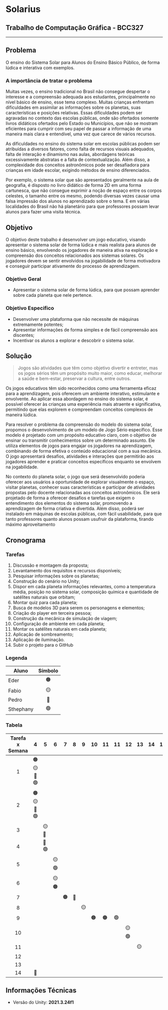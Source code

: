 # Solarius
## Trabalho de Computação Gráfica - BCC327
---
## Problema
O ensino do Sistema Solar para Alunos do Ensino Básico Público, de forma lúdica e interativa com exemplos. 

### A importância de tratar o problema

Muitas vezes, o ensino tradicional no Brasil não consegue despertar o interesse e a compreensão adequada aos estudantes, principalmente no nível básico de ensino, esse tema complexo. Muitas crianças enfrentam dificuldades em assimilar as informações sobre os planetas, suas características e posições relativas. Essas dificuldades podem ser agravadas no contexto das escolas públicas, onde são ofertados somente livros didáticos ofertados pelo Estado ou Municípios, que não se mostram eficientes para cumprir com seu papel de passar a informação de uma maneira mais clara e entendível, uma vez que carece de vários recursos.

As dificuldades no ensino do sistema solar em escolas públicas podem ser atribuídas a diversos fatores, como falta de recursos visuais adequados, falta de interação e dinamismo nas aulas, abordagens teóricas excessivamente abstratas e a falta de contextualização. Além disso, a complexidade dos conceitos astronômicos pode ser desafiadora para crianças em idade escolar, exigindo métodos de ensino diferenciados.

Por exemplo, o sistema solar que são apresentados geralmente na aula de geografia, é disposto no livro didático de forma 2D em uma forma cartunesca, que não consegue exprimir a noção de espaço entre os corpos celestes, o tamanho entre os mesmo, podendo diversas vezes causar uma falsa impressão dos alunos no aprendizado sobre o tema.
E em várias localidades do Brasil não há planetário para que professores possam levar alunos para fazer uma visita técnica.

## Objetivo

O objetivo deste trabalho é desenvolver um jogo educativo, visando apresentar o sistema solar de forma lúdica e mais realista para alunos de ensino básico, envolvendo os jogadores de maneira ativa na exploração e compreensão dos conceitos relacionados aos sistemas solares. Os jogadores devem se sentir envolvidos na jogabilidade de forma motivadora e conseguir participar ativamente do processo de aprendizagem.

 ### Objetivo Geral

- Apresentar o sistema solar de forma lúdica, para que possam aprender sobre cada planeta que nele pertence.

 ### Objetivo Especifico

- Desenvolver uma plataforma que não necessite de máquinas extremamente potentes;
- Apresentar informações de forma simples e de fácil compreensão aos discentes;
- Incentivar os alunos a explorar e descobrir o sistema solar.

## Solução
 > Jogos são atividades que têm como objetivo divertir e entreter, mas os jogos sérios têm um propósito muito maior, como educar, melhorar a saúde e bem-estar, preservar a cultura, entre outros.

Os jogos educativos têm sido reconhecidos como uma ferramenta eficaz para a aprendizagem, pois oferecem um ambiente interativo, estimulante e envolvente. Ao aplicar essa abordagem no ensino do sistema solar, é possível oferecer às crianças uma experiência mais atraente e significativa, permitindo que elas explorem e compreendam conceitos complexos de maneira lúdica.

Para resolver o problema da compreensão do modelo do sistema solar, propomos o desenvolvimento de um modelo de Jogo Sério específico. Esse modelo é projetado com um propósito educativo claro, com o objetivo de ensinar ou transmitir conhecimentos sobre um determinado assunto. Ele utiliza elementos de jogos para engajar os jogadores na aprendizagem, combinando de forma efetiva o conteúdo educacional com a sua mecânica. O jogo apresentará desafios, atividades e interações que permitirão aos jogadores aprender e praticar conceitos específicos enquanto se envolvem na jogabilidade.

No contexto do planeta solar, o jogo que será desenvolvido poderia oferecer aos usuários a oportunidade de explorar visualmente o espaço, visitar planetas, conhecer suas características e participar de atividades propostas pelo docente relacionadas aos conceitos astronômicos. Ele será projetado de forma a oferecer desafios e tarefas que exigem o entendimento dos elementos do sistema solar, promovendo a aprendizagem de forma criativa e divertida. Além disso, poderá ser instalado em máquinas de escolas públicas, com fácil usabilidade, para que tanto professores quanto alunos possam usufruir da plataforma, tirando máximo aproveitamento

## Cronograma

### Tarefas
1.  Discussão e montagem da proposta;
2. Levantamento dos requisitos e recursos disponíveis;
3. Pesquisar informações sobre os planetas;
4. Construção do cenário no Unity;
5. Dispor em cada planeta informações relevantes, como a temperatura média, posição no sistema solar, composição química e quantidade de satélites naturais que orbitam;
6. Montar quiz para cada planeta;
7. Busca de modelos 3D para serem os personagens e elementos;
8. Criação do player em terceira pessoa;
9. Construção da mecânica de simulação de viagem;
10. Configuração de ambiente em cada planeta;
11. Montar os satélites naturais em cada planeta;
12. Aplicação de sombreamento;
13. Aplicação de iluminação.
14. Subir o projeto para o GitHub

### Legenda 

| **Aluno** | **Símbolo** |
| --------- | :---------: |
| Eder      |      🟠      |
| Fabio     |      🟡      |
| Pedro     |      🔵      |
| Sthephany |      🟢      |

### Tabela


| **Tarefa**  x **Semana** |   4   | 5   | 6   | 7   | 8   | 9   | 10  | 11  | 11  | 12  | 13  | 14  | 15  | 16  | 17  |
| :----------------------: | :---: | --- | --- | --- | --- | --- | --- | --- | --- | --- | --- | --- | --- | --- | --- |
|            1             | 🟠🟡🔵🟢  |     |     |     |     |     |     |     |     |     |     |     |     |     |     |
|            2             | 🟠🟡🔵🟢  |     |     |     |     |     |     |     |     |     |     |     |     |     |     |
|            3             |       | 🟡🔵  |     |     |     |     |     |     |     |     |     |     |     |     |     |
|            4             |       | 🔵🟢  |     |     |     |     |     |     |     |     |     |     |     |     |     |
|            5             |       |     | 🟡🟢  |     |     |     |     |     |     |     |     |     |     |     |     |
|            6             |       |     | 🟡🟠  |     |     |     |     |     |     |     |     |     |     |     |     |
|            7             |       |     |     | 🟠   | 🔵   |     |     |     |     |     |     |     |     |     |     |
|            8             |       |     |     |     |     | 🟡   |     |     |     |     |     |     |     |     |     |
|            9             |       |     |     |     |     |     | 🟠   | 🟠   | 🟢   |     |     |     |     |     |     |
|            10            |       |     |     |     |     |     |     |     |     | 🟡🟢  |     |     |     |     |     |
|            11            |       |     |     |     |     |     |     |     |     |     | 🟡   |     |     |     |     |
|            12            |       |     |     |     |     |     |     |     |     |     |     |     |     |     |     |
|            13            |       |     |     |     |     |     |     |     |     |     |     |     |     |     |     |
|            14            |   🔵   |     |     |     |     |     |     |     |     |     |     |     |     |     |     |


## Informações Técnicas
- Versão do Unity: **2021.3.24f1**